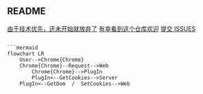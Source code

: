 ## README

<u>由于技术优先，还未开始就放弃了</u>
<u>有幸看到这个仓库欢迎</u> [提交 ISSUES](issues)

```

```mermaid
flowchart LR
    User-->Chrome{Chrome}
    Chrome{Chrome}--Request-->Web
		Chrome{Chrome}-->PlugIn
		PlugIn<--GetCookies-->Server
    PlugIn<--GetDom  /  SetCookies-->Web
```
